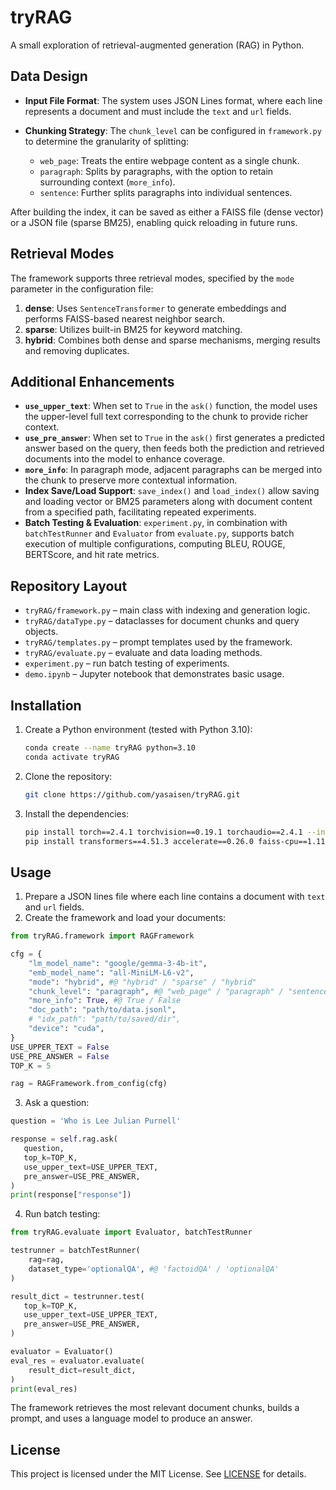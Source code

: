# tryRAG
A small exploration of retrieval-augmented generation (RAG) in Python.

## Data Design

* **Input File Format**: The system uses JSON Lines format, where each line represents a document and must include the `text` and `url` fields.
* **Chunking Strategy**: The `chunk_level` can be configured in `framework.py` to determine the granularity of splitting:

  * `web_page`: Treats the entire webpage content as a single chunk.
  * `paragraph`: Splits by paragraphs, with the option to retain surrounding context (`more_info`).
  * `sentence`: Further splits paragraphs into individual sentences.

After building the index, it can be saved as either a FAISS file (dense vector) or a JSON file (sparse BM25), enabling quick reloading in future runs.

## Retrieval Modes

The framework supports three retrieval modes, specified by the `mode` parameter in the configuration file:

1. **dense**: Uses `SentenceTransformer` to generate embeddings and performs FAISS-based nearest neighbor search.
2. **sparse**: Utilizes built-in BM25 for keyword matching.
3. **hybrid**: Combines both dense and sparse mechanisms, merging results and removing duplicates.

## Additional Enhancements

* **`use_upper_text`**: When set to `True` in the `ask()` function, the model uses the upper-level full text corresponding to the chunk to provide richer context.
* **`use_pre_answer`**: When set to `True` in the `ask()` first generates a predicted answer based on the query, then feeds both the prediction and retrieved documents into the model to enhance coverage.
* **`more_info`**: In paragraph mode, adjacent paragraphs can be merged into the chunk to preserve more contextual information.
* **Index Save/Load Support**: `save_index()` and `load_index()` allow saving and loading vector or BM25 parameters along with document content from a specified path, facilitating repeated experiments.
* **Batch Testing & Evaluation**: `experiment.py`, in combination with `batchTestRunner` and `Evaluator` from `evaluate.py`, supports batch execution of multiple configurations, computing BLEU, ROUGE, BERTScore, and hit rate metrics.

## Repository Layout

- `tryRAG/framework.py` – main class with indexing and generation logic.
- `tryRAG/dataType.py` – dataclasses for document chunks and query objects.
- `tryRAG/templates.py` – prompt templates used by the framework.
- `tryRAG/evaluate.py` – evaluate and data loading methods.
- `experiment.py` – run batch testing of experiments.
- `demo.ipynb` – Jupyter notebook that demonstrates basic usage.

## Installation
1. Create a Python environment (tested with Python 3.10):
   ```bash
   conda create --name tryRAG python=3.10
   conda activate tryRAG
   ```
2. Clone the repository:
   ```bash
   git clone https://github.com/yasaisen/tryRAG.git
   ```
3. Install the dependencies:
   ```bash
   pip install torch==2.4.1 torchvision==0.19.1 torchaudio==2.4.1 --index-url https://download.pytorch.org/whl/cu121
   pip install transformers==4.51.3 accelerate==0.26.0 faiss-cpu==1.11.0.post1 sentence-transformers==5.0.0 evaluate==0.4.5
   ```

## Usage

1. Prepare a JSON lines file where each line contains a document with `text` and `url` fields.
2. Create the framework and load your documents:

```python
from tryRAG.framework import RAGFramework

cfg = {
    "lm_model_name": "google/gemma-3-4b-it",
    "emb_model_name": "all-MiniLM-L6-v2",
    "mode": "hybrid", #@ "hybrid" / "sparse" / "hybrid"
    "chunk_level": "paragraph", #@ "web_page" / "paragraph" / "sentence"
    "more_info": True, #@ True / False
    "doc_path": "path/to/data.jsonl", 
    # "idx_path": "path/to/saved/dir",
    "device": "cuda",
}
USE_UPPER_TEXT = False
USE_PRE_ANSWER = False
TOP_K = 5

rag = RAGFramework.from_config(cfg)

```

3. Ask a question:

```python
question = 'Who is Lee Julian Purnell'

response = self.rag.ask(
   question, 
   top_k=TOP_K, 
   use_upper_text=USE_UPPER_TEXT, 
   pre_answer=USE_PRE_ANSWER, 
)
print(response["response"])
```

4. Run batch testing:

```python
from tryRAG.evaluate import Evaluator, batchTestRunner

testrunner = batchTestRunner(
    rag=rag, 
    dataset_type='optionalQA', #@ 'factoidQA' / 'optionalQA'
)

result_dict = testrunner.test(
   top_k=TOP_K, 
   use_upper_text=USE_UPPER_TEXT, 
   pre_answer=USE_PRE_ANSWER, 
)

evaluator = Evaluator()
eval_res = evaluator.evaluate(
    result_dict=result_dict,
)
print(eval_res)
```

The framework retrieves the most relevant document chunks, builds a prompt, and
uses a language model to produce an answer.

## License

This project is licensed under the MIT License. See [LICENSE](LICENSE) for details.

